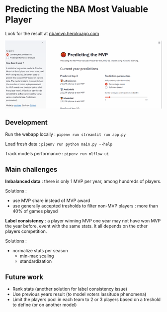 # Predicting the NBA Most Valuable Player

Look for the result at [nbamvp.herokuapp.com](https://nbamvp.herokuapp.com)

![](static/img/animated_screenshot_lowres.gif)

## Development

Run the webapp locally : 
```pipenv run streamlit run app.py```

Load fresh data :
```pipenv run python main.py --help```

Track models performance :
```pipenv run mlflow ui```

## Main challenges


**Imbalanced data** : there is only 1 MVP per year, among hundreds of players.

Solutions :
- use MVP share instead of MVP award
- use generally accepted tresholds to filter non-MVP players : more than 40% of games played

**Label consistency** : a player winning MVP one year may not have won MVP the year before, event with the same stats. It all depends on the other players competition.

Solutions :
- normalize stats per season
  - min-max scaling
  - standardization

## Future work

- Rank stats (another solution for label consistency issue)
- Use previous years result (to model voters lassitude phenomena)
- Limit the players pool in each team to 2 or 3 players based on a treshold to define (or on another model)
